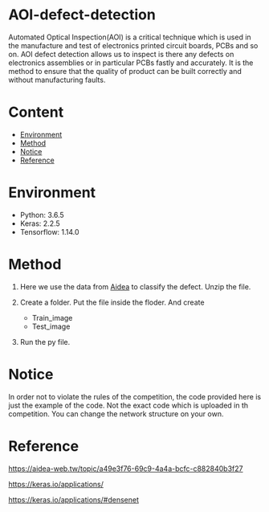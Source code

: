 # AOI-defect-detection

Automated Optical Inspection(AOI) is a critical technique which is used in the manufacture and test of electronics printed circuit boards, PCBs and so on. AOI defect detection allows us to inspect is there any defects on electronics assemblies or in particular PCBs fastly and accurately. It is the method to ensure that the quality of product can be built correctly and without manufacturing faults.

# Content

  * [Environment](#Environment)
  * [Method](#Method)
  * [Notice](#Notice)
  * [Reference](#Reference)
  

# Environment

   * Python: 3.6.5
   * Keras: 2.2.5
   * Tensorflow: 1.14.0
   
# Method
  1. Here we use the data from  [Aidea](https://aidea-web.tw/topic/a49e3f76-69c9-4a4a-bcfc-c882840b3f27) to classify the defect. Unzip the file.
  
  2. Create a folder. Put the file inside the floder. And create
      * Train_image
      * Test_image
      
  3. Run the py file.

# Notice

In order not to violate the rules of the competition, the code provided here is just the example of the code. Not the exact code which is uploaded in th competition. You can change the network structure on your own.

# Reference

https://aidea-web.tw/topic/a49e3f76-69c9-4a4a-bcfc-c882840b3f27

https://keras.io/applications/

https://keras.io/applications/#densenet

